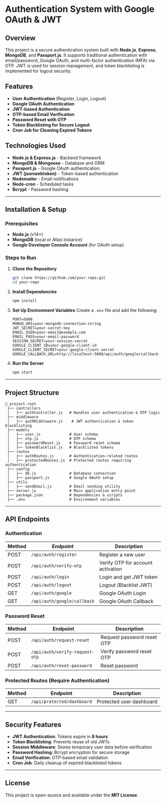 # Authentication System with Google OAuth & JWT

## Overview
This project is a secure authentication system built with **Node.js**, **Express**, **MongoDB**, and **Passport.js**. It supports traditional authentication with email/password, Google OAuth, and multi-factor authentication (MFA) via OTP. JWT is used for session management, and token blacklisting is implemented for logout security.

## Features
- **User Authentication** (Register, Login, Logout)
- **Google OAuth Authentication**
- **JWT-based Authentication**
- **OTP-based Email Verification**
- **Password Reset with OTP**
- **Token Blacklisting for Secure Logout**
- **Cron Job for Cleaning Expired Tokens**

## Technologies Used
- **Node.js & Express.js** - Backend framework
- **MongoDB & Mongoose** - Database and ORM
- **Passport.js** - Google OAuth authentication
- **JWT (jsonwebtoken)** - Token-based authentication
- **Nodemailer** - Email notifications
- **Node-cron** - Scheduled tasks
- **Bcrypt** - Password hashing

---

## Installation & Setup
### Prerequisites
- **Node.js** (v14+)
- **MongoDB** (local or Atlas instance)
- **Google Developer Console Account** (for OAuth setup)

### Steps to Run
1. **Clone the Repository**
   ```bash
   git clone https://github.com/your-repo.git
   cd your-repo
   ```
2. **Install Dependencies**
   ```bash
   npm install
   ```
3. **Set Up Environment Variables**
   Create a `.env` file and add the following:
   ```env
   PORT=5000
   MONGO_URI=your-mongodb-connection-string
   JWT_SECRET=your-secret-key
   EMAIL_USER=your-email@example.com
   EMAIL_PASS=your-email-password
   SESSION_SECRET=your-session-secret
   GOOGLE_CLIENT_ID=your-google-client-id
   GOOGLE_CLIENT_SECRET=your-google-client-secret
   GOOGLE_CALLBACK_URL=http://localhost:5000/api/auth/google/callback
   ```
4. **Run the Server**
   ```bash
   npm start
   ```

---

## Project Structure
```
📂 project-root
 ├── controllers
 │   ├── authController.js   # Handles user authentication & OTP logic
 ├── middleware
 │   ├── authMiddleware.js    # JWT authentication & token blacklisting
 ├── models
 │   ├── user.js             # User schema
 │   ├── otp.js              # OTP schema
 │   ├── passwordReset.js    # Password reset schema
 │   ├── tokenBlacklist.js   # Blacklisted tokens
 ├── routes
 │   ├── authRoutes.js       # Authentication-related routes
 │   ├── protectedRoutes.js  # Protected routes requiring authentication
 ├── config
 │   ├── db.js               # Database connection
 │   ├── passport.js         # Google OAuth setup
 ├── utils
 │   ├── sendEmail.js        # Email sending utility
 ├── server.js               # Main application entry point
 ├── package.json            # Dependencies & scripts
 ├── .env                    # Environment variables
```

---

## API Endpoints
### Authentication
| Method | Endpoint               | Description                |
|--------|------------------------|----------------------------|
| POST   | `/api/auth/register`    | Register a new user        |
| POST   | `/api/auth/verify-otp`  | Verify OTP for account activation |
| POST   | `/api/auth/login`       | Login and get JWT token    |
| POST   | `/api/auth/logout`      | Logout (Blacklist JWT)     |
| GET    | `/api/auth/google`      | Google OAuth Login         |
| GET    | `/api/auth/google/callback` | Google OAuth Callback  |

### Password Reset
| Method | Endpoint                    | Description                |
|--------|-----------------------------|----------------------------|
| POST   | `/api/auth/request-reset`   | Request password reset OTP |
| POST   | `/api/auth/verify-request-otp` | Verify password reset OTP |
| POST   | `/api/auth/reset-password`  | Reset password             |

### Protected Routes (Require Authentication)
| Method | Endpoint          | Description                |
|--------|------------------|----------------------------|
| GET    | `/api/protected/dashboard` | Protected user dashboard |

---

## Security Features
- **JWT Authentication**: Tokens expire in **8 hours**
- **Token Blacklisting**: Prevents reuse of old JWTs
- **Session Middleware**: Stores temporary user data before verification
- **Password Hashing**: Bcrypt encryption for secure storage
- **Email Verification**: OTP-based email validation
- **Cron Job**: Daily cleanup of expired blacklisted tokens

---

## License
This project is open-source and available under the **MIT License**.


